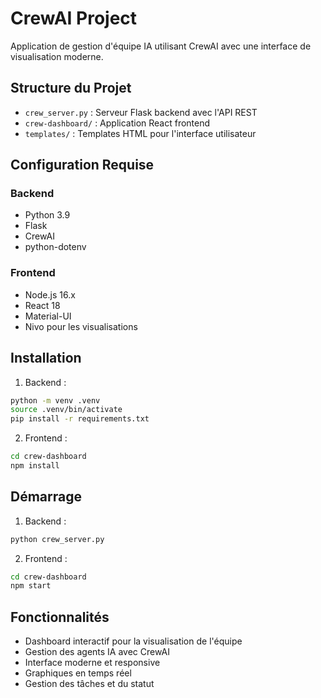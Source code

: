 # CrewAI Project

Application de gestion d'équipe IA utilisant CrewAI avec une interface de visualisation moderne.

## Structure du Projet

- `crew_server.py` : Serveur Flask backend avec l'API REST
- `crew-dashboard/` : Application React frontend
- `templates/` : Templates HTML pour l'interface utilisateur

## Configuration Requise

### Backend
- Python 3.9
- Flask
- CrewAI
- python-dotenv

### Frontend
- Node.js 16.x
- React 18
- Material-UI
- Nivo pour les visualisations

## Installation

1. Backend :
```bash
python -m venv .venv
source .venv/bin/activate
pip install -r requirements.txt
```

2. Frontend :
```bash
cd crew-dashboard
npm install
```

## Démarrage

1. Backend :
```bash
python crew_server.py
```

2. Frontend :
```bash
cd crew-dashboard
npm start
```

## Fonctionnalités

- Dashboard interactif pour la visualisation de l'équipe
- Gestion des agents IA avec CrewAI
- Interface moderne et responsive
- Graphiques en temps réel
- Gestion des tâches et du statut 